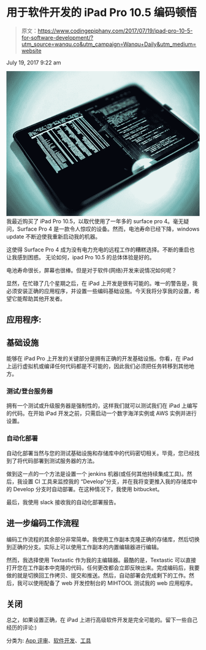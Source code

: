 # 用于软件开发的 iPad Pro 10.5 编码顿悟

> 原文：<https://www.codingepiphany.com/2017/07/19/ipad-pro-10-5-for-software-development/?utm_source=wanqu.co&utm_campaign=Wanqu+Daily&utm_medium=website>

July 19, 2017 9:22 am

![](img/a64a1bff2f4229c030081df576534122.png)我最近购买了 iPad Pro 10.5，以取代使用了一年多的 surface pro 4。毫无疑问，Surface Pro 4 是一款令人惊叹的设备。然而，电池寿命已经下降，windows update 不断迫使我重新启动我的机器。

这使得 Surface Pro 4 成为没有电力充电的远程工作的糟糕选择。不断的重启也让我感到困惑。
无论如何，ipad Pro 10.5 的总体体验是好的。

电池寿命很长，屏幕也很棒。但是对于软件(网络)开发来说情况如何呢？

显然，在忙碌了几个星期之后，在 iPad 上开发是很有可能的。唯一的警告是，我必须安装正确的应用程序，并设置一些编码基础设施。今天我将分享我的设置，希望它能帮助其他开发者。

## 应用程序:

## 基础设施

能够在 iPad Pro 上开发的关键部分是拥有正确的开发基础设施。你看，在 iPad 上运行虚拟机或编译任何代码都是不可能的，因此我们必须把任务转移到其他地方。

### 测试/登台服务器

拥有一个测试或升级服务器是强制性的，这样我们就可以测试我们在 iPad 上编写的代码。在开始 iPad 开发之前，只需启动一个数字海洋实例或 AWS 实例并进行设置。

### 自动化部署

自动化部署当然与您的测试基础设施和存储库中的代码密切相关。毕竟，您已经找到了将代码部署到测试服务器的方法。

做到这一点的一个方法是设置一个 jenkins 机器(或任何其他持续集成工具)。然后，我设置 CI 工具来监控我的
“Develop”分支，并在我将变更推入我的存储库中的 Develop 分支时自动部署。在这种情况下，我使用 bitbucket。

最后，我使用 slack 接收我的自动化部署报告。

## 进一步编码工作流程

编码工作流程的其余部分非常简单。我使用工作副本克隆正确的存储库，然后切换到正确的分支。实际上可以使用工作副本的内置编辑器进行编辑。

然而，我选择使用 Textastic 作为我的主编辑器。最酷的是，Textastic 可以直接打开您在工作副本中克隆的代码，任何更改都会立即反映出来。完成编码后，我要做的就是切换回工作拷贝、提交和推送。然后，自动部署会完成剩下的工作。然后，我可以使用配备了 web 开发控制台的 MIHTOOL 测试我的 web 应用程序。

## 关闭

总之，如果设置正确，在 iPad 上进行高级软件开发是完全可能的。留下一些自己经历的评论:)

分类为: [App 评审](https://www.codingepiphany.com/category/app-review/)、[软件开发](https://www.codingepiphany.com/category/software-development/)、[工具](https://www.codingepiphany.com/category/tools/)

